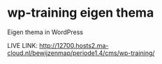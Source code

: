 # wp-training eigen thema
 Eigen thema in WordPress

LIVE LINK: http://12700.hosts2.ma-cloud.nl/bewijzenmap/periode1.4/cms/wp-training/
